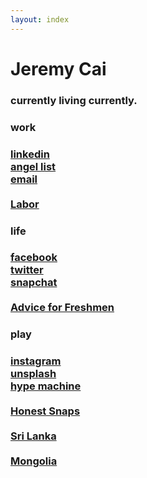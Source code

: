 ```yaml
---
layout: index
---
```


<div id="content">
	<h1><strong>Jeremy Cai</strong></h1>
	<h3>currently living currently.</h3>
	<div class="row">
		<div class="col-md-4 title-section">
			<h3><strong>work</strong><h3>
			<a href="https://www.linkedin.com/in/jeremyhcai" target="_blank">linkedin</a>
			<br>
			<a href="https://angel.co/cai" target="_blank">angel list</a>
			<br>
			<a href="mailto:jjeremycai@gmail.com" target="_blank">email</a>
			<br>
			<br>
			<a href="/labor">Labor</a>
		</div>
		<div class="col-md-4 title-section">
			<h3><strong>life</strong><h3>
			<a href="https://www.facebook.com/JeremyHCai" target="_blank">facebook</a>
			<br>
			<a href="https://twitter.com/jjeremycai" target="_blank">twitter</a>
			<br>
			<a href="http://i.imgur.com/rKhCl13.png" target="_blank">snapchat</a>
			<br>
			<br>
			<a href="https://medium.com/@Cai/how-to-have-a-phenomenal-first-year-in-college-7b327ecb1aac" target="_blank">Advice for Freshmen</a>
		</div>
		<div class="col-md-4 title-section">
			<h3><strong>play</strong><h3>
			<a href="https://instagram.com/jjeremycai/" target="_blank">instagram</a>
			<br>
			<a href="https://unsplash.com/j" target="_blank">unsplash</a>
			<br>
			<a href="http://hypem.com/jukely" target="_blank">hype machine</a>
			<br>
			<br>
			<a href="http://honestsnaps.com/" target="_blank">Honest Snaps</a>
			<br>
			<br>
			<a href="https://cai.exposure.co/sri-lanka" target="_blank">Sri Lanka</a>
			<br>
			<br>
			<a href="https://www.facebook.com/JeremyHCai/media_set?set=a.10201983547373144.1073741828.1319195183&type=3" target="_blank">Mongolia</a>
		</div>
	</div>
</div>